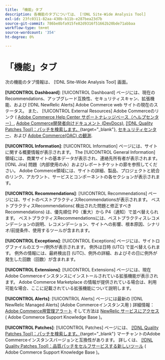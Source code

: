 ```yaml
---
title: 「機能」タブ
description: 各機能のタブについては、 [!DNL Site-Wide Analysis Tool]
exl-id: 23fc0311-82aa-430b-b11b-e287bea23d7b
source-git-commit: 786be8bfa915fe82d9316f51662b20bde71abbaa
workflow-type: tm+mt
source-wordcount: '354'
ht-degree: 0%

---
```


# 「機能」タブ

次の機能のタブ情報は、 [!DNL Site-Wide Analysis Tool] 画面。

**[!UICONTROL Dashboard]**: [!UICONTROL Dashboard] ページには、現在のRecommendations、アップグレード互換性、セキュリティスキャン、拡張機能、および [!DNL NewRelic Alerts] Adobe Commerce web サイトの現在のステータス。 また、 [!UICONTROL External Resources] Adobe Commerceのリンク ( [Adobe Commerce Help Center サポートナレッジベース（ヘルプセンター）](https://experienceleague.adobe.com/docs/commerce-knowledge-base/kb/overview.html), [Adobe Commerce開発者向けドキュメント (DevDocs)](https://developer.adobe.com/commerce/docs/), [[!DNL Quality Patches Tool]：パッチを検索します。](https://experienceleague.adobe.com/tools/commerce-quality-patches/index.html){target="_blank"}, [セキュリティセンター](https://helpx.adobe.com/security.html)、および [Adobe Commerce(OAC) の観測](https://experienceleague.adobe.com/docs/commerce-operations/tools/observation-for-adobe-commerce/intro.html).

**[!UICONTROL Information]**: [!UICONTROL Information] ページには、サイトに関する概要情報が表示されます。
The [!UICONTROL General Information] 領域には、商業サイトの基本データが表示され、連絡先所有者が表示されます。 [!DNL Jira] 問題（内部使用のみ）およびレポートチケットの節を参照してください。
Adobe Commerce領域には、サイトの詳細、製品、プロジェクトと統合のリンク、アカウント、サービスとコンポーネントの各セクションが表示されます。

**[!UICONTROL Recommendations]**: [!UICONTROL Recommendations] ページには、サイトのベストプラクティスRecommendationsが表示されます。 ベストプラクティスRecommendations( 検出された問題と修正すべきRecommendations) は、優先順位 P0（重大）から P4（通知）で並べ替えられます。
ベストプラクティスRecommendationsには、ベストプラクティスレコメンデーションの説明、レコメンデーション、サイトへの影響、根本原因、シナリオ/前提条件、使用するツールが含まれます。

**[!UICONTROL Exceptions]**: [!UICONTROL Exceptions] ページには、サイトログファイルのエラー/例外が表示されます。 例外は日時 (UTC) で並べ替えられます。
例外の情報には、最終検出日 (UTC)、例外の詳細、およびその日に例外が発生した回数（回数）が含まれます。

**[!UICONTROL Extensions]**: [!UICONTROL Extensions] ページには、現在Adobe Commerceインスタンスにインストールされている拡張機能が表示されます。 Adobe Commerce Marketplace の情報が提供されている場合は、利用可能な場合、ここに記載されている拡張機能について説明します。

**[!UICONTROL Alerts]**: [!UICONTROL Alerts] ページには最新の [!DNL NewRelic Managed Alerts] (Adobe Commerceインスタンス用 ) 詳細情報： [Adobe Commerce用管理アラート](https://experienceleague.adobe.com/docs/commerce-knowledge-base/kb/support-tools/managed-alerts/managed-alerts-for-magento-commerce.html) そして方法は [NewRelic サービスにアクセス](https://experienceleague.adobe.com/docs/commerce-knowledge-base/kb/faq/access-new-relic-services.html) ( Adobe Commerce Support Knowledge Base )。

**[!UICONTROL Patches]**: [!UICONTROL Patches] ページには、 [[!DNL Quality Patches Tool]：パッチを検索します。](https://experienceleague.adobe.com/tools/commerce-quality-patches/index.html){target="_blank"} マーチャントのAdobe Commerceインスタンスバージョンと互換性があります。 詳しくは、 [[!DNL Quality Patches Tool]：品質パッチをセルフサービスする新しいツール](https://experienceleague.adobe.com/docs/commerce-knowledge-base/kb/announcements/commerce-announcements/magento-quality-patches-released-new-tool-to-self-serve-quality-patches.html) ( Adobe Commerce Support Knowledge Base )。
